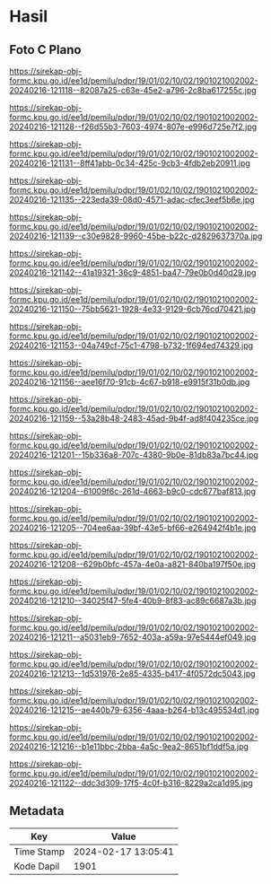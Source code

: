 # Hasil

## Foto C Plano

https://sirekap-obj-formc.kpu.go.id/ee1d/pemilu/pdpr/19/01/02/10/02/1901021002002-20240216-121118--82087a25-c63e-45e2-a796-2c8ba617255c.jpg

https://sirekap-obj-formc.kpu.go.id/ee1d/pemilu/pdpr/19/01/02/10/02/1901021002002-20240216-121128--f26d55b3-7603-4974-807e-e996d725e7f2.jpg

https://sirekap-obj-formc.kpu.go.id/ee1d/pemilu/pdpr/19/01/02/10/02/1901021002002-20240216-121131--8ff41abb-0c34-425c-9cb3-4fdb2eb20911.jpg

https://sirekap-obj-formc.kpu.go.id/ee1d/pemilu/pdpr/19/01/02/10/02/1901021002002-20240216-121135--223eda39-08d0-4571-adac-cfec3eef5b6e.jpg

https://sirekap-obj-formc.kpu.go.id/ee1d/pemilu/pdpr/19/01/02/10/02/1901021002002-20240216-121139--c30e9828-9960-45be-b22c-d2829637370a.jpg

https://sirekap-obj-formc.kpu.go.id/ee1d/pemilu/pdpr/19/01/02/10/02/1901021002002-20240216-121142--41a19321-36c9-4851-ba47-79e0b0d40d29.jpg

https://sirekap-obj-formc.kpu.go.id/ee1d/pemilu/pdpr/19/01/02/10/02/1901021002002-20240216-121150--75bb5621-1928-4e33-9129-6cb76cd70421.jpg

https://sirekap-obj-formc.kpu.go.id/ee1d/pemilu/pdpr/19/01/02/10/02/1901021002002-20240216-121153--04a749cf-75c1-4798-b732-1f694ed74329.jpg

https://sirekap-obj-formc.kpu.go.id/ee1d/pemilu/pdpr/19/01/02/10/02/1901021002002-20240216-121156--aee16f70-91cb-4c67-b918-e9915f31b0db.jpg

https://sirekap-obj-formc.kpu.go.id/ee1d/pemilu/pdpr/19/01/02/10/02/1901021002002-20240216-121159--53a28b48-2483-45ad-9b4f-ad8f404235ce.jpg

https://sirekap-obj-formc.kpu.go.id/ee1d/pemilu/pdpr/19/01/02/10/02/1901021002002-20240216-121201--15b336a8-707c-4380-9b0e-81db83a7bc44.jpg

https://sirekap-obj-formc.kpu.go.id/ee1d/pemilu/pdpr/19/01/02/10/02/1901021002002-20240216-121204--61009f6c-261d-4663-b9c0-cdc677baf813.jpg

https://sirekap-obj-formc.kpu.go.id/ee1d/pemilu/pdpr/19/01/02/10/02/1901021002002-20240216-121205--704ee6aa-39bf-43e5-bf66-e264942f4b1e.jpg

https://sirekap-obj-formc.kpu.go.id/ee1d/pemilu/pdpr/19/01/02/10/02/1901021002002-20240216-121208--629b0bfc-457a-4e0a-a821-840ba197f50e.jpg

https://sirekap-obj-formc.kpu.go.id/ee1d/pemilu/pdpr/19/01/02/10/02/1901021002002-20240216-121210--34025f47-5fe4-40b9-8f83-ac89c6687a3b.jpg

https://sirekap-obj-formc.kpu.go.id/ee1d/pemilu/pdpr/19/01/02/10/02/1901021002002-20240216-121211--a5031eb9-7652-403a-a59a-97e5444ef049.jpg

https://sirekap-obj-formc.kpu.go.id/ee1d/pemilu/pdpr/19/01/02/10/02/1901021002002-20240216-121213--1d531976-2e85-4335-b417-4f0572dc5043.jpg

https://sirekap-obj-formc.kpu.go.id/ee1d/pemilu/pdpr/19/01/02/10/02/1901021002002-20240216-121215--ae440b79-6356-4aaa-b264-b13c495534d1.jpg

https://sirekap-obj-formc.kpu.go.id/ee1d/pemilu/pdpr/19/01/02/10/02/1901021002002-20240216-121216--b1e11bbc-2bba-4a5c-9ea2-8651bf1ddf5a.jpg

https://sirekap-obj-formc.kpu.go.id/ee1d/pemilu/pdpr/19/01/02/10/02/1901021002002-20240216-121122--ddc3d309-17f5-4c0f-b316-8229a2ca1d95.jpg


## Metadata

| Key        | Value               |
| ---------- | ------------------- |
| Time Stamp | 2024-02-17 13:05:41 |
| Kode Dapil | 1901                |



